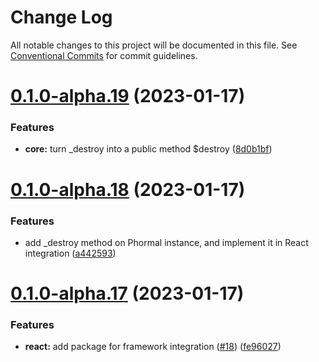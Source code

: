 # Change Log

All notable changes to this project will be documented in this file.
See [Conventional Commits](https://conventionalcommits.org) for commit guidelines.

# [0.1.0-alpha.19](https://github.com/phormal/phormal/compare/v0.1.0-alpha.18...v0.1.0-alpha.19) (2023-01-17)


### Features

* **core:** turn _destroy into a public method $destroy ([8d0b1bf](https://github.com/phormal/phormal/commit/8d0b1bf5bcc6bac8689d6945d7373d40415135a9))





# [0.1.0-alpha.18](https://github.com/phormal/phormal/compare/v0.1.0-alpha.17...v0.1.0-alpha.18) (2023-01-17)


### Features

* add _destroy method on Phormal instance, and implement it in React integration ([a442593](https://github.com/phormal/phormal/commit/a442593e1638bc12e959821f50c051052bd67ce2))





# [0.1.0-alpha.17](https://github.com/phormal/phormal/compare/v0.1.0-alpha.16...v0.1.0-alpha.17) (2023-01-17)


### Features

* **react:** add package for framework integration ([#18](https://github.com/phormal/phormal/issues/18)) ([fe96027](https://github.com/phormal/phormal/commit/fe96027b70be37058c92263601e4a207ea73a881))
